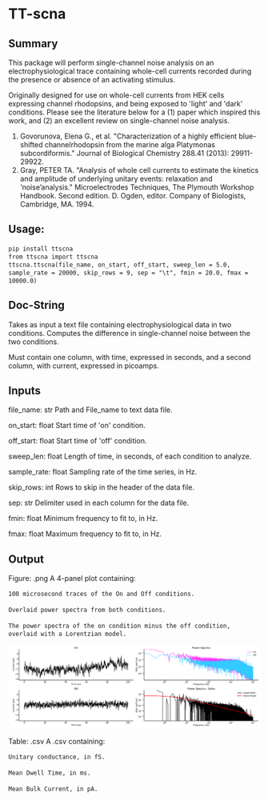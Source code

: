 # TT-scna

## Summary
This package will perform single-channel noise analysis on an electrophysiological trace containing whole-cell currents recorded during the presence or absence of an activating stimulus.

Originally designed for use on whole-cell currents from HEK cells expressing channel rhodopsins, and being exposed to 'light' and 'dark' conditions. Please see the literature below for a (1) paper which inspired this work, and (2) an excellent review on single-channel noise analysis.

1. Govorunova, Elena G., et al. "Characterization of a highly efficient blue-shifted channelrhodopsin from the marine alga Platymonas subcordiformis." Journal of Biological Chemistry 288.41 (2013): 29911-29922.
2. Gray, PETER TA. "Analysis of whole cell currents to estimate the kinetics and amplitude of underlying unitary events: relaxation and ‘noise’analysis." Microelectrodes Techniques, The Plymouth Workshop Handbook. Second edition. D. Ogden, editor. Company of Biologists, Cambridge, MA. 1994.

## Usage:

    pip install ttscna
    from ttscna import ttscna
    ttscna.ttscna(file_name, on_start, off_start, sweep_len = 5.0, sample_rate = 20000, skip_rows = 9, sep = "\t", fmin = 20.0, fmax = 10000.0)

## Doc-String
Takes as input a text file containing electrophysiological data in two conditions.
Computes the difference in single-channel noise between the two conditions.

Must contain one column, with time, expressed in seconds,
and a second column, with current, expressed in picoamps.

Inputs
----------
file_name: str
    Path and File_name to text data file.

on_start: float
    Start time of 'on' condition.

off_start: float
    Start time of 'off' condition.

sweep_len: float
    Length of time, in seconds, of each condition to analyze.

sample_rate: float
    Sampling rate of the time series, in Hz.

skip_rows: int
    Rows to skip in the header of the data file.

sep: str
    Delimiter used in each column for the data file.

fmin: float
    Minimum frequency to fit to, in Hz.

fmax: float
    Maximum frequency to fit to, in Hz.

Output
----------
Figure: .png
    A 4-panel plot containing:
        
    100 microsecond traces of the On and Off conditions.
    
    Overlaid power spectra from both conditions.
        
    The power spectra of the on condition minus the off condition, 
    overlaid with a Lorentzian model.
        
![Example Results](https://github.com/tobyturney151/TT-scna/blob/main/example.png?raw=true)

Table: .csv
    A .csv containing:

    Unitary conductance, in fS.
    
    Mean Dwell Time, in ms.
        
    Mean Bulk Current, in pA.
